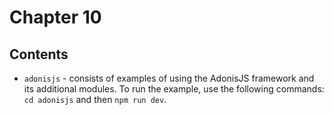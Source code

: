 # Chapter 10

## Contents

* `adonisjs` - consists of examples of using the AdonisJS framework and its additional modules. To run the example, use the following commands:
`cd adonisjs` and then `npm run dev`.